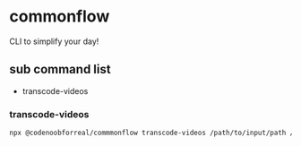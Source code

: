 # commonflow

CLI to simplify your day!

## sub command list

- transcode-videos

### transcode-videos

```bash
npx @codenoobforreal/commmonflow transcode-videos /path/to/input/path /path/to/output/path
```
